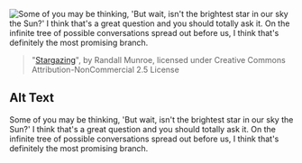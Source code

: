 ![Some of you may be thinking, 'But wait, isn't the brightest star in our sky the Sun?' I think that's a great question and you should totally ask it. On the infinite tree of possible conversations spread out before us, I think that's definitely the most promising branch.](https://imgs.xkcd.com/comics/stargazing.png)
> "[Stargazing](https://xkcd.com/1644/)", by Randall Munroe, licensed under Creative Commons Attribution-NonCommercial 2.5 License

## Alt Text
Some of you may be thinking, 'But wait, isn't the brightest star in our sky the Sun?' I think that's a great question and you should totally ask it. On the infinite tree of possible conversations spread out before us, I think that's definitely the most promising branch.
